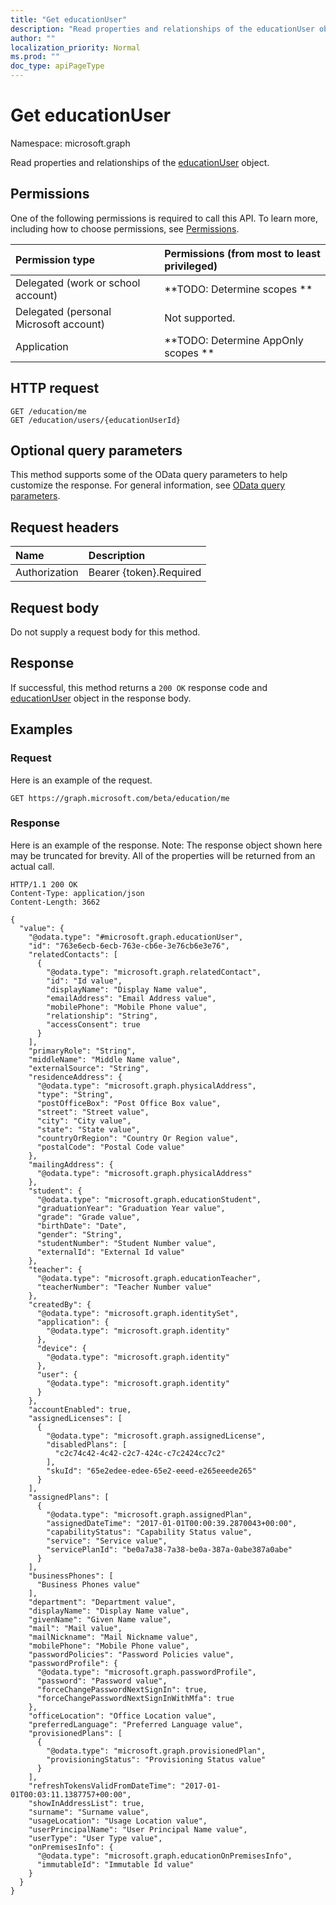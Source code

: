 ```yaml
---
title: "Get educationUser"
description: "Read properties and relationships of the educationUser object."
author: ""
localization_priority: Normal
ms.prod: ""
doc_type: apiPageType
---
```


# Get educationUser

Namespace: microsoft.graph

Read properties and relationships of the [educationUser](../resources/educationuser.md) object.

## Permissions
One of the following permissions is required to call this API. To learn more, including how to choose permissions, see [Permissions](/concepts/permissions-reference.md).

|Permission type|Permissions (from most to least privileged)|
|:---|:---|
|Delegated (work or school account)|**TODO: Determine scopes **|
|Delegated (personal Microsoft account)|Not supported.|
|Application|**TODO: Determine AppOnly scopes **|

## HTTP request
<!-- {
  "blockType": "ignored"
}
-->
``` http
GET /education/me
GET /education/users/{educationUserId}
```

## Optional query parameters
This method supports some of the OData query parameters to help customize the response. For general information, see [OData query parameters](/graph/query-parameters).

## Request headers
|Name|Description|
|:---|:---|
|Authorization|Bearer {token}.Required|

## Request body
Do not supply a request body for this method.

## Response
If successful, this method returns a `200 OK` response code and [educationUser](../resources/educationuser.md) object in the response body.

## Examples

### Request
Here is an example of the request.
<!-- {
  "blockType": "request",
  "name": "get_educationuser"
}
-->
``` http
GET https://graph.microsoft.com/beta/education/me
```

### Response
Here is an example of the response. Note: The response object shown here may be truncated for brevity. All of the properties will be returned from an actual call.
<!-- {
  "blockType": "response",
  "truncated": true,
  "@odata.type": "microsoft.graph.educationUser"
}
-->
``` http
HTTP/1.1 200 OK
Content-Type: application/json
Content-Length: 3662

{
  "value": {
    "@odata.type": "#microsoft.graph.educationUser",
    "id": "763e6ecb-6ecb-763e-cb6e-3e76cb6e3e76",
    "relatedContacts": [
      {
        "@odata.type": "microsoft.graph.relatedContact",
        "id": "Id value",
        "displayName": "Display Name value",
        "emailAddress": "Email Address value",
        "mobilePhone": "Mobile Phone value",
        "relationship": "String",
        "accessConsent": true
      }
    ],
    "primaryRole": "String",
    "middleName": "Middle Name value",
    "externalSource": "String",
    "residenceAddress": {
      "@odata.type": "microsoft.graph.physicalAddress",
      "type": "String",
      "postOfficeBox": "Post Office Box value",
      "street": "Street value",
      "city": "City value",
      "state": "State value",
      "countryOrRegion": "Country Or Region value",
      "postalCode": "Postal Code value"
    },
    "mailingAddress": {
      "@odata.type": "microsoft.graph.physicalAddress"
    },
    "student": {
      "@odata.type": "microsoft.graph.educationStudent",
      "graduationYear": "Graduation Year value",
      "grade": "Grade value",
      "birthDate": "Date",
      "gender": "String",
      "studentNumber": "Student Number value",
      "externalId": "External Id value"
    },
    "teacher": {
      "@odata.type": "microsoft.graph.educationTeacher",
      "teacherNumber": "Teacher Number value"
    },
    "createdBy": {
      "@odata.type": "microsoft.graph.identitySet",
      "application": {
        "@odata.type": "microsoft.graph.identity"
      },
      "device": {
        "@odata.type": "microsoft.graph.identity"
      },
      "user": {
        "@odata.type": "microsoft.graph.identity"
      }
    },
    "accountEnabled": true,
    "assignedLicenses": [
      {
        "@odata.type": "microsoft.graph.assignedLicense",
        "disabledPlans": [
          "c2c74c42-4c42-c2c7-424c-c7c2424cc7c2"
        ],
        "skuId": "65e2edee-edee-65e2-eeed-e265eeede265"
      }
    ],
    "assignedPlans": [
      {
        "@odata.type": "microsoft.graph.assignedPlan",
        "assignedDateTime": "2017-01-01T00:00:39.2870043+00:00",
        "capabilityStatus": "Capability Status value",
        "service": "Service value",
        "servicePlanId": "be0a7a38-7a38-be0a-387a-0abe387a0abe"
      }
    ],
    "businessPhones": [
      "Business Phones value"
    ],
    "department": "Department value",
    "displayName": "Display Name value",
    "givenName": "Given Name value",
    "mail": "Mail value",
    "mailNickname": "Mail Nickname value",
    "mobilePhone": "Mobile Phone value",
    "passwordPolicies": "Password Policies value",
    "passwordProfile": {
      "@odata.type": "microsoft.graph.passwordProfile",
      "password": "Password value",
      "forceChangePasswordNextSignIn": true,
      "forceChangePasswordNextSignInWithMfa": true
    },
    "officeLocation": "Office Location value",
    "preferredLanguage": "Preferred Language value",
    "provisionedPlans": [
      {
        "@odata.type": "microsoft.graph.provisionedPlan",
        "provisioningStatus": "Provisioning Status value"
      }
    ],
    "refreshTokensValidFromDateTime": "2017-01-01T00:03:11.1387757+00:00",
    "showInAddressList": true,
    "surname": "Surname value",
    "usageLocation": "Usage Location value",
    "userPrincipalName": "User Principal Name value",
    "userType": "User Type value",
    "onPremisesInfo": {
      "@odata.type": "microsoft.graph.educationOnPremisesInfo",
      "immutableId": "Immutable Id value"
    }
  }
}
```

